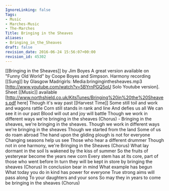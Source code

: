 ```yaml
---
IgnoreLinking: false
Tags:
- Music
- Marches-Music
- The-Marches
Title: Bringing in the Sheaves
aliases:
- Bringing_in_the_Sheaves
draft: false
revision_date: 2016-06-24 15:56:07+00:00
revision_id: 45302
---
```


[[Bringing in the Sheaves]] by Jim Boyes
A great version available on "Funny Old World" by Coope Boyes and Simpson. 
Harmony recording [[Sung]] by Glasgow Madrigirls: Media:bringinginthesheaves.mp3 
[http://www.youtube.com/watch?v=5BYrnPGQ5qU Solo Youtube version]. 
Sheet [[Music]] available [http://www.northshield.co.uk/KitsTunes/Bringing%20in%20the%20Sheaves.pdf here]
Though it's way past [[Harvest Time]]
Some still toil and work and wagons rattle
Corn still stands in rank and line
And defies us all
We can see it in our past
Blood will out and joy will battle
Though we work in different ways we're bringing in the sheaves
(Chorus) - Bringing in the sheaves, we're bringing in the sheaves. 
Though we work in different ways we're bringing in the sheaves
Though we started from the land
Some of us do roam abroad
The hand upon the gliding plough is not for everyone
Changing seasons help us see
Those who hear a different drummer
Though not in one harmony, we're Bringing in the Sheaves
(Chorus)
What lay dormant in the soil
Is wakened by the kiss of summer
So the fruits of yesteryear become the years new corn
Every stem has at its core, part of those who went before
In turn they will be kept in store by bringing the sheaves
(Chorus)
In conclusion bear in mind
What example has begun
What today you do in kind has power for everyone
True strong aims will pass along
To your daughters and your sons
So may they in years to come be bringing in the sheaves
(Chorus)